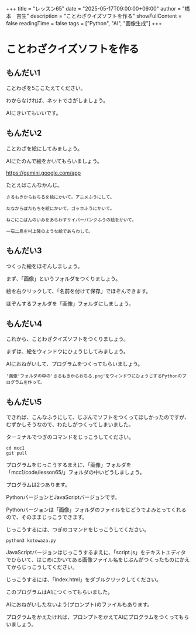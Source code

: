 +++
title = "レッスン65"
date = "2025-05-17T09:00:00+09:00"
author = "橋本　吉生"
description = "ことわざクイズソフトを作る"
showFullContent = false
readingTime = false
tags = ["Python", "AI", "画像生成"]
+++
# ことわざクイズソフトを作る

## もんだい1

ことわざを5ここたえてください。

わからなければ、ネットでさがしましょう。

AIにきいてもいいです。

## もんだい2

ことわざを絵にしてみましょう。

AIにたのんで絵をかいてもらいましょう。

https://gemini.google.com/app

たとえばこんなかんじ。

```
さるもきからおちるを絵にかいて。アニメふうにして。
```

```
たなからぼたもちを絵にかいて。ゴッホふうにかいて。
```

```
ねこにこばんのいみをあらわすサイバーパンクふうの絵をかいて。
```

```
一石二鳥を村上隆のような絵であらわして。
```

## もんだい3

つくった絵をほぞんしましょう。

まず、「画像」というフォルダをつくりましょう。

絵を右クリックして、「名前を付けて保存」でほぞんできます。

ほぞんするフォルダを「画像」フォルダにしましょう。

## もんだい4

これから、ことわざクイズソフトをつくりましょう。

まずは、絵をウィンドウにひょうじしてみましょう。

AIにおねがいして、プログラムをつくってもらいましょう。

```
'画像'フォルダの中の'さるもきからおちる.png'をウィンドウにひょうじするPythonのプログラムを作って。
```

## もんだい5

できれば、こんなふうにして、じぶんでソフトをつくってほしかったのですが、むずかしそうなので、わたしがつくってしまいました。

ターミナルでつぎのコマンドをじっこうしてください。

```
cd mcc1
git pull
```

プログラムをじっこうするまえに、「画像」フォルダを「mcc1/code/lesson65/」フォルダの中いどうしましょう。

プログラムは2つあります。

PythonバージョンとJavaScriptバージョンです。

Pythonバージョンは「画像」フォルダのファイルをじどうでよみとってくれるので、そのままじっこうできます。

じっこうするには、つぎのコマンドをじっこうしてください。

```
python3 kotowaza.py
```

JavaScriptバージョンはじっこうするまえに、「script.js」をテキストエディタでひらいて、はじめにかいてある画像ファイル名をじぶんがつくったものにかえてからじっこうしてください。

じっこうするには、「index.html」をダブルクリックしてください。

このプログラムはAIにつくってもらいました。

AIにおねがいしたないよう(プロンプト)のファイルもあります。

プログラムをかえたければ、プロンプトをかえてAIにプログラムをつくってもらいましょう。
